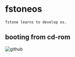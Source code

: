 # fstoneos
	fstone learns to develop os.
## booting from cd-rom
![github](https://github.com/wordworld/fstoneos/tree/master/img/boot_from_cd.png "booing form cd-rom")

